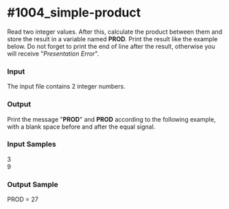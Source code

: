 # #1004_simple-product

Read two integer values. After this, calculate the product between them and store the result in a variable named **PROD**. Print the result like the example below. Do not forget to print the end of line after the result, otherwise you will receive "*Presentation Error*".

### Input

The input file contains 2 integer numbers.

### Output

Print the message "**PROD**" and **PROD** according to the following example, with a blank space before and after the equal signal.

### Input Samples

3  
9

### Output Sample

PROD = 27